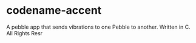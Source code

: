 # codename-accent
A pebble app that sends vibrations to one Pebble to another. Written in C. All Rights Resr
